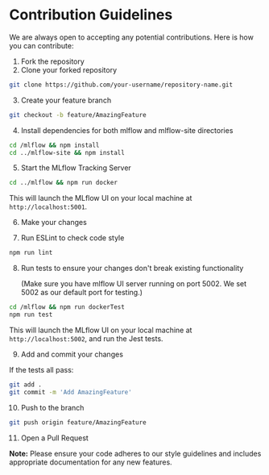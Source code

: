 # Contribution Guidelines

We are always open to accepting any potential contributions. Here is how you can contribute:

1. Fork the repository
2. Clone your forked repository

```bash
git clone https://github.com/your-username/repository-name.git
```

3. Create your feature branch

```bash
git checkout -b feature/AmazingFeature
```

4. Install dependencies for both mlflow and mlflow-site directories

```bash
cd /mlflow && npm install
cd ../mlflow-site && npm install
```

5. Start the MLflow Tracking Server

```bash
cd ../mlflow && npm run docker
```

This will launch the MLflow UI on your local machine at `http://localhost:5001`.

6. Make your changes

7. Run ESLint to check code style

```bash
npm run lint
```

8. Run tests to ensure your changes don't break existing functionality

   (Make sure you have mlflow UI server running on port 5002. We set 5002 as our default port for testing.)

```bash
cd /mlflow && npm run dockerTest
npm run test
```

This will launch the MLflow UI on your local machine at `http://localhost:5002`, and run the Jest tests.

9. Add and commit your changes

If the tests all pass:

```bash
git add .
git commit -m 'Add AmazingFeature'
```

10. Push to the branch

```bash
git push origin feature/AmazingFeature
```

11. Open a Pull Request

**Note:** Please ensure your code adheres to our style guidelines and includes appropriate documentation for any new features.
